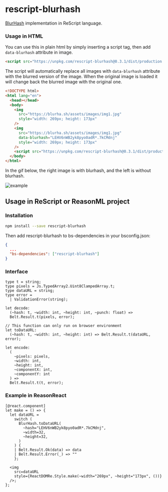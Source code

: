 # rescript-blurhash

[BlurHash](https://github.com/woltapp/blurhash) implementation in ReScript language.

### Usage in HTML

You can use this in plain html by simply inserting a script tag, then add `data-blurhash` attribute in image.

```html
<script src="https://unpkg.com/rescript-blurhash@0.3.1/dist/production.min.js"></script>
```

The script will automatically replace all images with `data-blurhash` attribute with the blurred version of the image. When the original image is loaded it will change back the blurred image with the original one.

```html
<!DOCTYPE html>
<html lang="en">
  <head></head>
  <body>
    <img
      src="https://blurha.sh/assets/images/img1.jpg"
      style="width: 269px; height: 173px"
    />
    <img
      src="https://blurha.sh/assets/images/img1.jpg"
      data-blurhash="LEHV6nWB2yk8pyo0adR*.7kCMdnj"
      style="width: 269px; height: 173px"
    />
    <script src="https://unpkg.com/rescript-blurhash@0.3.1/dist/production.min.js"></script>
  </body>
</html>
```

In the gif below, the right image is with blurhash, and the left is without blurhash.

![example](https://media.giphy.com/media/RgdqZGcfue2ZwrpfxV/giphy.gif)

## Usage in ReScript or ReasonML project

### Installation

```sh
npm install --save rescript-blurhash
```

Then add rescript-blurhash to bs-dependencies in your bsconfig.json:

```json
{
  ...
  "bs-dependencies": ["rescript-blurhash"]
}
```

### Interface

```reason
type t = string;
type pixels = Js.TypedArray2.Uint8ClampedArray.t;
type dataURL = string;
type error =
  | ValidationError(string);

let decode:
  (~hash: t, ~width: int, ~height: int, ~punch: float) =>
  Belt.Result.t(pixels, error);

// This function can only run on browser environment
let toDataURL:
  (~hash: t, ~width: int, ~height: int) => Belt.Result.t(dataURL, error);

let encode:
  (
    ~pixels: pixels,
    ~width: int,
    ~height: int,
    ~componentX: int,
    ~componentY: int
  ) =>
  Belt.Result.t(t, error);
```

### Example in ReasonReact

```reason
[@react.component]
let make = () => {
  let dataURL =
    switch (
      BlurHash.toDataURL(
        ~hash="LEHV6nWB2yk8pyo0adR*.7kCMdnj",
        ~width=32,
        ~height=32,
      )
    ) {
    | Belt.Result.Ok(data) => data
    | Belt.Result.Error(_) => ""
    };

  <img
    src=dataURL
    style={ReactDOMRe.Style.make(~width="269px", ~height="173px", ())}
  />;
};
```
